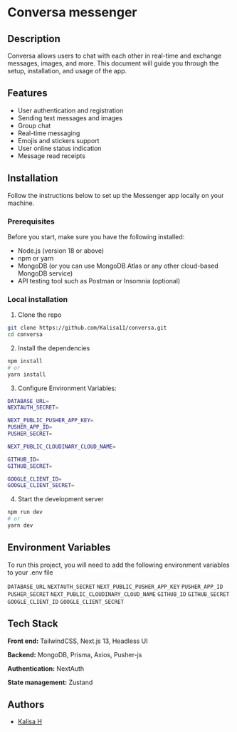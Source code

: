 
# Conversa messenger

## Description
Conversa allows users to chat with each other in real-time and exchange messages, images, and more. This document will guide you through the setup, installation, and usage of the app.


## Features

- User authentication and registration
- Sending text messages and images
- Group chat
- Real-time messaging
- Emojis and stickers support
- User online status indication
- Message read receipts


## Installation
Follow the instructions below to set up the Messenger app locally on your machine.

### Prerequisites
Before you start, make sure you have the following installed:

- Node.js (version 18 or above)
- npm or yarn
- MongoDB (or you can use MongoDB Atlas or any other cloud-based MongoDB service)
- API testing tool such as Postman or Insomnia (optional)

### Local installation

1. Clone the repo

```bash
git clone https://github.com/Kalisa11/conversa.git
cd conversa
```

2. Install the dependencies
```bash
npm install
# or
yarn install
```

3. Configure Environment Variables:
```bash
DATABASE_URL=
NEXTAUTH_SECRET=

NEXT_PUBLIC_PUSHER_APP_KEY=
PUSHER_APP_ID=
PUSHER_SECRET=

NEXT_PUBLIC_CLOUDINARY_CLOUD_NAME=

GITHUB_ID=
GITHUB_SECRET=

GOOGLE_CLIENT_ID=
GOOGLE_CLIENT_SECRET=

```
4. Start the development server
```bash
npm run dev
# or
yarn dev

```
## Environment Variables

To run this project, you will need to add the following environment variables to your .env file

`DATABASE_URL`
`NEXTAUTH_SECRET`
`NEXT_PUBLIC_PUSHER_APP_KEY`
`PUSHER_APP_ID`
`PUSHER_SECRET`
`NEXT_PUBLIC_CLOUDINARY_CLOUD_NAME`
`GITHUB_ID`
`GITHUB_SECRET`
`GOOGLE_CLIENT_ID`
`GOOGLE_CLIENT_SECRET`


## Tech Stack

**Front end:** TailwindCSS, Next.js 13, Headless UI

**Backend:** MongoDB, Prisma, Axios, Pusher-js

**Authentication:** NextAuth

**State management:** Zustand


## Authors

- [Kalisa H](https://github.com/honorekalisa)
